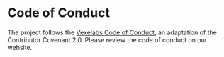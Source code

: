 # Code of Conduct

The project follows the [Vexelabs Code of Conduct][code-of-conduct], an
adaptation of the Contributor Covenant 2.0. Please review the code of conduct
on our website.

[code-of-conduct]: https://vexelabs.io/community/code-of-conduct